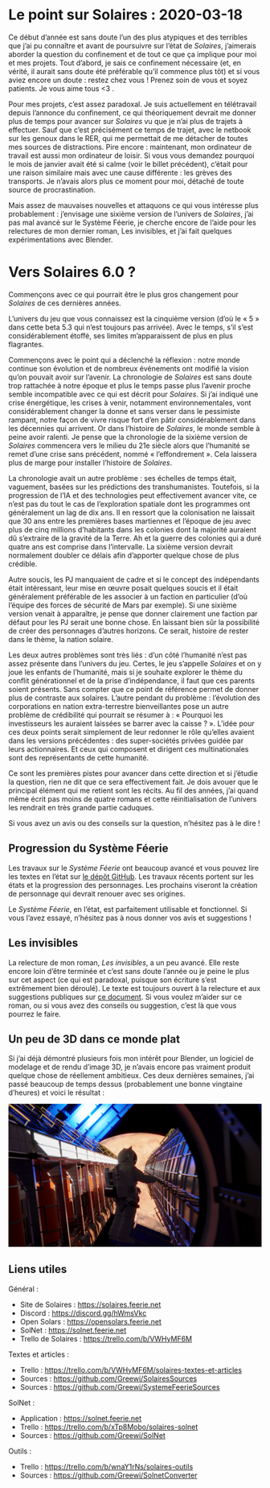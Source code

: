 # Le point sur Solaires : 2020-03-18

Ce début d’année est sans doute l’un des plus atypiques et des terribles que j’ai pu connaître et avant de poursuivre sur l’état de *Solaires*, j’aimerais aborder la question du confinement et de tout ce que ça implique pour moi et mes projets. Tout d’abord, je sais ce confinement nécessaire (et, en vérité, il aurait sans doute été préférable qu’il commence plus tôt) et si vous aviez encore un doute : restez chez vous ! Prenez soin de vous et soyez patients. Je vous aime tous <3 .

Pour mes projets, c’est assez paradoxal. Je suis actuellement en télétravail depuis l’annonce du confinement, ce qui théoriquement devrait me donner plus de temps pour avancer sur *Solaires* vu que je n’ai plus de trajets à effectuer. Sauf que c’est précisément ce temps de trajet, avec le netbook sur les genoux dans le RER, qui me permettait de me détacher de toutes mes sources de distractions. Pire encore : maintenant, mon ordinateur de travail est aussi mon ordinateur de loisir. Si vous vous demandez pourquoi le mois de janvier avait été si calme (voir le billet précédent), c’était pour une raison similaire mais avec une cause différente : les grèves des transports. Je n’avais alors plus ce moment pour moi, détaché de toute source de procrastination.

Mais assez de mauvaises nouvelles et attaquons ce qui vous intéresse plus probablement : j’envisage une sixième version de l’univers de *Solaires*, j’ai pas mal avancé sur le Système Féerie, je cherche encore de l’aide pour les relectures de mon dernier roman, Les invisibles, et j’ai fait quelques expérimentations avec Blender.

# Vers Solaires 6.0 ?

Commençons avec ce qui pourrait être le plus gros changement pour *Solaires* de ces dernières années.

L’univers du jeu que vous connaissez est la cinquième version (d’où le « 5 » dans cette beta 5.3 qui n’est toujours pas arrivée). Avec le temps, s’il s’est considérablement étoffé, ses limites m’apparaissent de plus en plus flagrantes.

Commençons avec le point qui a déclenché la réflexion : notre monde continue son évolution et de nombreux événements ont modifié la vision qu’on pouvait avoir sur l’avenir. La chronologie de *Solaires* est sans doute trop rattachée à notre époque et plus le temps passe plus l’avenir proche semble incompatible avec ce qui est décrit pour *Solaires*. Si j’ai indiqué une crise énergétique, les crises à venir, notamment environnementales, vont considérablement changer la donne et sans verser dans le pessimiste rampant, notre façon de vivre risque fort d’en pâtir considérablement dans les décennies qui arrivent. Or dans l’histoire de *Solaires*, le monde semble à peine avoir ralenti. Je pense que la chronologie de la sixième version de *Solaires* commencera vers le milieu du 21e siècle alors que l’humanité se remet d’une crise sans précédent, nommé « l’effondrement ». Cela laissera plus de marge pour installer l’histoire de *Solaires*.

La chronologie avait un autre problème : ses échelles de temps était, vaguement, basées sur les prédictions des transhumanistes. Toutefois, si la progression de l’IA et des technologies peut effectivement avancer vite, ce n’est pas du tout le cas de l’exploration spatiale dont les programmes ont généralement un lag de dix ans. Il en ressort que la colonisation ne laissait que 30 ans entre les premières bases martiennes et l’époque de jeu avec plus de cinq millions d’habitants dans les colonies dont la majorité auraient dû s’extraire de la gravité de la Terre. Ah et la guerre des colonies qui a duré quatre ans est comprise dans l’intervalle. La sixième version devrait normalement doubler ce délais afin d’apporter quelque chose de plus crédible.

Autre soucis, les PJ manquaient de cadre et si le concept des indépendants était intéressant, leur mise en œuvre posait quelques soucis et il était généralement préférable de les associer à un faction en particulier (d’où l’équipe des forces de sécurité de Mars par exemple). Si une sixième version venait à apparaître, je pense que donner clairement une faction par défaut pour les PJ serait une bonne chose. En laissant bien sûr la possibilité de créer des personnages d’autres horizons. Ce serait, histoire de rester dans le thème, la nation solaire.

Les deux autres problèmes sont très liés : d’un côté l’humanité n’est pas assez présente dans l’univers du jeu. Certes, le jeu s’appelle *Solaires* et on y joue les enfants de l’humanité, mais si je souhaite explorer le thème du conflit générationnel et de la prise d’indépendance, il faut que ces parents soient présents. Sans compter que ce point de référence permet de donner plus de contraste aux solaires. L’autre pendant du problème : l’évolution des corporations en nation extra-terrestre bienveillantes pose un autre problème de crédibilité qui pourrait se résumer à : « Pourquoi les investisseurs les auraient laissées se barrer avec la caisse ? ». L’idée pour ces deux points serait simplement de leur redonner le rôle qu’elles avaient dans les versions précédentes : des super-sociétés privées guidée par leurs actionnaires. Et ceux qui composent et dirigent ces multinationales sont des représentants de cette humanité.

Ce sont les premières pistes pour avancer dans cette direction et si j’étudie la question, rien ne dit que ce sera effectivement fait. Je dois avouer que le principal élément qui me retient sont les récits. Au fil des années, j’ai quand même écrit pas moins de quatre romans et cette réinitialisation de l’univers les rendrait en très grande partie caduques.

Si vous avez un avis ou des conseils sur la question, n’hésitez pas à le dire !

## Progression du Système Féerie

Les travaux sur le *Système Féerie* ont beaucoup avancé et vous pouvez lire les textes en l’état sur [le dépôt GitHub](https://github.com/Greewi/SystemeFeerieSources). Les travaux récents portent sur les états et la progression des personnages. Les prochains viseront la création de personnage qui devrait renouer avec ses origines.

Le *Système Féerie*, en l’état, est parfaitement utilisable et fonctionnel. Si vous l’avez essayé, n’hésitez pas à nous donner vos avis et suggestions !

## Les invisibles

La relecture de mon roman, *Les invisibles*, a un peu avancé. Elle reste encore loin d’être terminée et c’est sans doute l’année ou je peine le plus sur cet aspect (ce qui est paradoxal, puisque son écriture s’est extrêmement bien déroulé). Le texte est toujours ouvert à la relecture et aux suggestions publiques sur [ce document](https://docs.google.com/document/d/1hTV0YVJPS7PlzAzBC2uy_k3q2F_L6uepsDACauFrjkY/edit?usp=sharing). Si vous voulez m’aider sur ce roman, ou si vous avez des conseils ou suggestion, c’est là que vous pourrez le faire.

## Un peu de 3D dans ce monde plat

Si j’ai déjà démontré plusieurs fois mon intérêt pour Blender, un logiciel de modelage et de rendu d’image 3D, je n’avais encore pas vraiment produit quelque chose de réellement ambitieux. Ces deux dernières semaines, j’ai passé beaucoup de temps dessus (probablement une bonne vingtaine d’heures) et voici le résultat :

![Couverture de la nouvelle Virgile](./illustrations/rendu_eva_pres_de_mars.png)

## Liens utiles

Général :
* Site de Solaires : https://solaires.feerie.net
* Discord : https://discord.gg/hWmsVkc
* Open Solars : https://opensolars.feerie.net
* SolNet : https://solnet.feerie.net
* Trello de Solaires : https://trello.com/b/VWHyMF6M

Textes et articles :
* Trello : https://trello.com/b/VWHyMF6M/solaires-textes-et-articles
* Sources : https://github.com/Greewi/SolairesSources
* Sources : https://github.com/Greewi/SystemeFeerieSources

SolNet :
* Application : https://solnet.feerie.net
* Trello : https://trello.com/b/xTp8Mobo/solaires-solnet
* Sources : https://github.com/Greewi/SolNet

Outils :
* Trello : https://trello.com/b/wnaY1rNs/solaires-outils
* Sources : https://github.com/Greewi/SolnetConverter